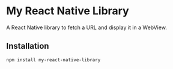 # My React Native Library

A React Native library to fetch a URL and display it in a WebView.

## Installation

```bash
npm install my-react-native-library
